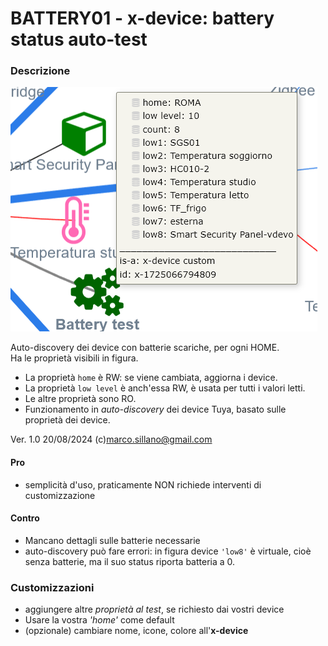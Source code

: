 # BATTERY01 - x-device: battery status auto-test

### Descrizione
![](https://github.com/msillano/IoTwebUI/blob/main/pics/battery01.png?raw=true)

Auto-discovery dei device con batterie scariche, per ogni HOME.<br>
Ha le proprietà visibili in figura.
- La proprietà `home` è RW: se viene cambiata, aggiorna i device.
- La proprietà `low level` è anch'essa RW, è usata per tutti i valori letti.
- Le altre proprietà sono RO.
- Funzionamento in _auto-discovery_ dei device Tuya, basato sulle proprietà dei device.

Ver. 1.0 20/08/2024  (c)marco.sillano@gmail.com 

#### Pro
- semplicità d'uso, praticamente NON richiede interventi di customizzazione
#### Contro
- Mancano dettagli sulle batterie necessarie
- auto-discovery può fare errori: in figura device `'low8'`  è virtuale, cioè senza batterie, ma il suo status riporta batteria a 0.

### Customizzazioni
- aggiungere altre _proprietà al test_, se richiesto dai vostri device
- Usare la vostra _'home'_ come default
- (opzionale) cambiare nome, icone, colore all'**x-device**

